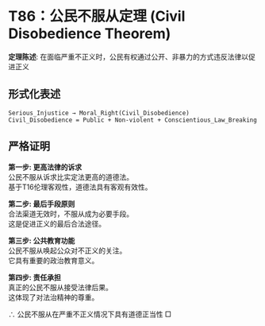# T86：公民不服从定理 (Civil Disobedience Theorem)  

**定理陈述**: 在面临严重不正义时，公民有权通过公开、非暴力的方式违反法律以促进正义  

## 形式化表述  
```  
Serious_Injustice → Moral_Right(Civil_Disobedience)  
Civil_Disobedience = Public + Non-violent + Conscientious_Law_Breaking  
```  

## 严格证明  

**第一步: 更高法律的诉求**  
公民不服从诉求比实定法更高的道德法。  
基于T16伦理客观性，道德法具有客观有效性。  

**第二步: 最后手段原则**  
合法渠道无效时，不服从成为必要手段。  
这是促进正义的最后合法途径。  

**第三步: 公共教育功能**  
公民不服从唤起公众对不正义的关注。  
它具有重要的政治教育意义。  

**第四步: 责任承担**  
真正的公民不服从接受法律后果。  
这体现了对法治精神的尊重。  

∴ 公民不服从在严重不正义情况下具有道德正当性 □  